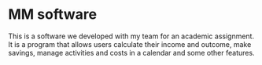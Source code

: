 # MM software
This is a software we developed with my team for an academic assignment.
It is a program that allows users calculate their income and outcome,
make savings, manage activities and costs in a calendar and some other features.
